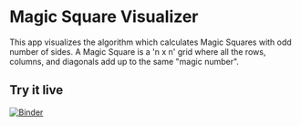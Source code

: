 # Magic Square Visualizer
This app visualizes the algorithm which calculates Magic Squares with odd number of sides. A Magic Square is a 'n x n' grid where all the rows, columns, and diagonals add up to the same "magic number". 

## Try it live

[![Binder](https://mybinder.org/badge.svg)](https://mybinder.org/v2/gh/fahimnis/Magic_Square_Visualizer.git/masterurlpath=%2Fapps%2FFracFlowApp.ipynb)

